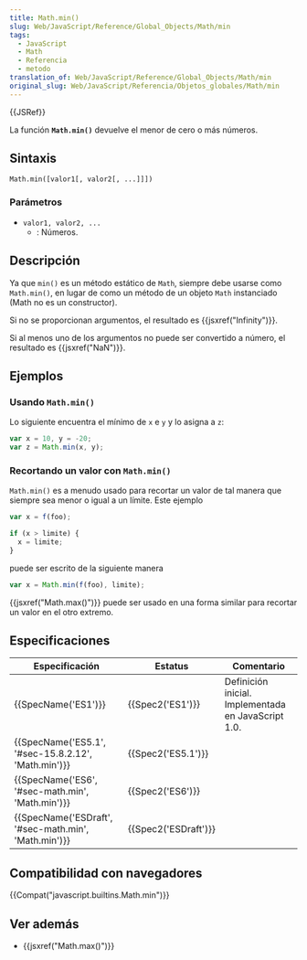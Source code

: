 ```yaml
---
title: Math.min()
slug: Web/JavaScript/Reference/Global_Objects/Math/min
tags:
  - JavaScript
  - Math
  - Referencia
  - metodo
translation_of: Web/JavaScript/Reference/Global_Objects/Math/min
original_slug: Web/JavaScript/Referencia/Objetos_globales/Math/min
---
```

{{JSRef}}

La función **`Math.min()`** devuelve el menor de cero o más números.

## Sintaxis

    Math.min([valor1[, valor2[, ...]]])

### Parámetros

- `valor1, valor2, ...`
  - : Números.

## Descripción

Ya que `min()` es un método estático de `Math`, siempre debe usarse como `Math.min()`, en lugar de como un método de un objeto `Math` instanciado (Math no es un constructor).

Si no se proporcionan argumentos, el resultado es {{jsxref("Infinity")}}.

Si al menos uno de los argumentos no puede ser convertido a número, el resultado es {{jsxref("NaN")}}.

## Ejemplos

### Usando `Math.min()`

Lo siguiente encuentra el mínimo de `x` e `y` y lo asigna a `z`:

```js
var x = 10, y = -20;
var z = Math.min(x, y);
```

### Recortando un valor con `Math.min()`

`Math.min()` es a menudo usado para recortar un valor de tal manera que siempre sea menor o igual a un límite. Este ejemplo

```js
var x = f(foo);

if (x > limite) {
  x = limite;
}
```

puede ser escrito de la siguiente manera

```js
var x = Math.min(f(foo), limite);
```

{{jsxref("Math.max()")}} puede ser usado en una forma similar para recortar un valor en el otro extremo.

## Especificaciones

| Especificación                                                       | Estatus                      | Comentario                                          |
| -------------------------------------------------------------------- | ---------------------------- | --------------------------------------------------- |
| {{SpecName('ES1')}}                                             | {{Spec2('ES1')}}         | Definición inicial. Implementada en JavaScript 1.0. |
| {{SpecName('ES5.1', '#sec-15.8.2.12', 'Math.min')}} | {{Spec2('ES5.1')}}     |                                                     |
| {{SpecName('ES6', '#sec-math.min', 'Math.min')}}     | {{Spec2('ES6')}}         |                                                     |
| {{SpecName('ESDraft', '#sec-math.min', 'Math.min')}} | {{Spec2('ESDraft')}} |                                                     |

## Compatibilidad con navegadores

{{Compat("javascript.builtins.Math.min")}}

## Ver además

- {{jsxref("Math.max()")}}

